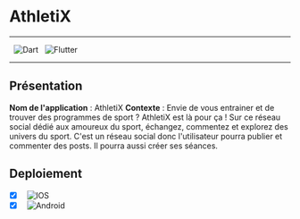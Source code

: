 # AthletiX
    
---

&nbsp; ![Dart](https://img.shields.io/badge/Dart-000?style=for-the-badge&logo=dart&logoColor=blue&color=white)
&nbsp; ![Flutter](https://img.shields.io/badge/Flutter-000?style=for-the-badge&logo=flutter&logoColor=blue&color=white)

---

## Présentation
**Nom de l'application** : AthletiX
**Contexte** : Envie de vous entrainer et de trouver des programmes de sport ? AthletiX est là pour ça !
Sur ce réseau social dédié aux amoureux du sport, échangez, commentez et explorez des univers du sport.
C'est un réseau social donc l'utilisateur pourra publier et commenter des posts. Il pourra aussi créer ses séances.

## Deploiement

- [x] &nbsp; ![IOS](https://img.shields.io/badge/IOS-000?style=for-the-badge&logo=apple&logoColor=black&color=white)
- [x] &nbsp; ![Android](https://img.shields.io/badge/Android-000?style=for-the-badge&logo=android&logoColor=white&color=green)
